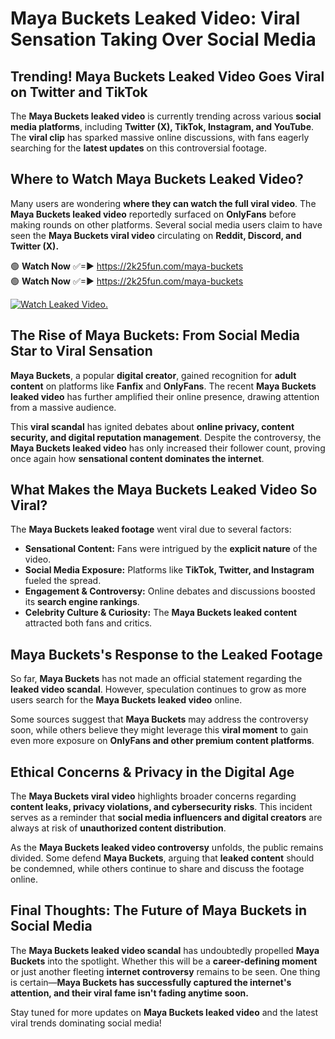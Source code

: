 # Maya Buckets Leaked Video: Viral Sensation Taking Over Social Media

## **Trending! Maya Buckets Leaked Video Goes Viral on Twitter and TikTok**
The **Maya Buckets leaked video** is currently trending across various **social media platforms**, including **Twitter (X), TikTok, Instagram, and YouTube**. The **viral clip** has sparked massive online discussions, with fans eagerly searching for the **latest updates** on this controversial footage.

## **Where to Watch Maya Buckets Leaked Video?**
Many users are wondering **where they can watch the full viral video**. The **Maya Buckets leaked video** reportedly surfaced on **OnlyFans** before making rounds on other platforms. Several social media users claim to have seen the **Maya Buckets viral video** circulating on **Reddit, Discord, and Twitter (X).**

🟢 **Watch Now** ✅=► https://2k25fun.com/maya-buckets  
🟢 **Watch Now** ✅=► https://2k25fun.com/maya-buckets  

[![Watch Leaked Video.](https://miro.medium.com/v2/resize:fit:828/format:webp/1*cilzJN44JGOrTw9NJCrNHA.gif "Watch Leaked Video")](https://2k25fun.com/maya-buckets)

## **The Rise of Maya Buckets: From Social Media Star to Viral Sensation**
**Maya Buckets**, a popular **digital creator**, gained recognition for **adult content** on platforms like **Fanfix** and **OnlyFans**. The recent **Maya Buckets leaked video** has further amplified their online presence, drawing attention from a massive audience.

This **viral scandal** has ignited debates about **online privacy, content security, and digital reputation management**. Despite the controversy, the **Maya Buckets leaked video** has only increased their follower count, proving once again how **sensational content dominates the internet**.

## **What Makes the Maya Buckets Leaked Video So Viral?**
The **Maya Buckets leaked footage** went viral due to several factors:
- **Sensational Content:** Fans were intrigued by the **explicit nature** of the video.
- **Social Media Exposure:** Platforms like **TikTok, Twitter, and Instagram** fueled the spread.
- **Engagement & Controversy:** Online debates and discussions boosted its **search engine rankings**.
- **Celebrity Culture & Curiosity:** The **Maya Buckets leaked content** attracted both fans and critics.

## **Maya Buckets's Response to the Leaked Footage**
So far, **Maya Buckets** has not made an official statement regarding the **leaked video scandal**. However, speculation continues to grow as more users search for the **Maya Buckets leaked video** online.

Some sources suggest that **Maya Buckets** may address the controversy soon, while others believe they might leverage this **viral moment** to gain even more exposure on **OnlyFans and other premium content platforms**.

## **Ethical Concerns & Privacy in the Digital Age**
The **Maya Buckets viral video** highlights broader concerns regarding **content leaks, privacy violations, and cybersecurity risks**. This incident serves as a reminder that **social media influencers and digital creators** are always at risk of **unauthorized content distribution**.

As the **Maya Buckets leaked video controversy** unfolds, the public remains divided. Some defend **Maya Buckets**, arguing that **leaked content** should be condemned, while others continue to share and discuss the footage online.

## **Final Thoughts: The Future of Maya Buckets in Social Media**
The **Maya Buckets leaked video scandal** has undoubtedly propelled **Maya Buckets** into the spotlight. Whether this will be a **career-defining moment** or just another fleeting **internet controversy** remains to be seen. One thing is certain—**Maya Buckets has successfully captured the internet's attention, and their viral fame isn't fading anytime soon.**

Stay tuned for more updates on **Maya Buckets leaked video** and the latest viral trends dominating social media!